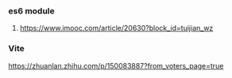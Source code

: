### es6 module

1. https://www.imooc.com/article/20630?block_id=tuijian_wz


### Vite

https://zhuanlan.zhihu.com/p/150083887?from_voters_page=true

